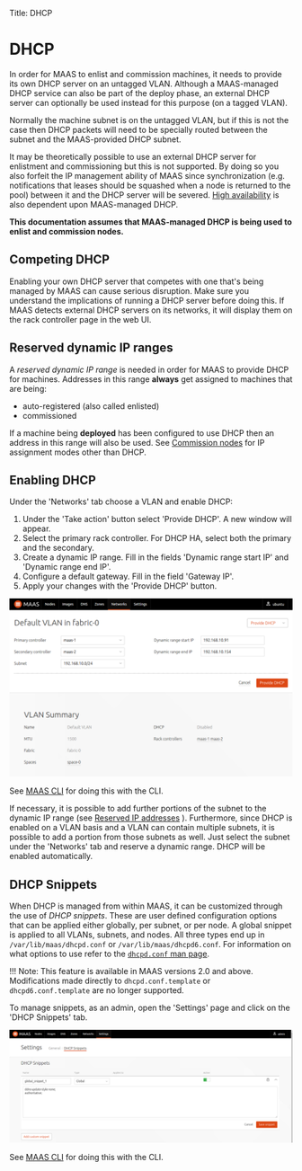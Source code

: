 Title: DHCP


# DHCP

In order for MAAS to enlist and commission machines, it needs to provide its
own DHCP server on an untagged VLAN. Although a MAAS-managed DHCP service can
also be part of the deploy phase, an external DHCP server can optionally be
used instead for this purpose (on a tagged VLAN).
 
Normally the machine subnet is on the untagged VLAN, but if this is not the case
then DHCP packets will need to be specially routed between the subnet and the
MAAS-provided DHCP subnet. 

It may be theoretically possible to use an external DHCP server for enlistment
and commissioning but this is not supported. By doing so you also forfeit the
IP management ability of MAAS since synchronization (e.g. notifications that
leases should be squashed when a node is returned to the pool) between it and
the DHCP server will be severed. [High availability](./manage-maas-ha.md) is
also dependent upon MAAS-managed DHCP.

**This documentation assumes that MAAS-managed DHCP is being used to enlist and
commission nodes.**


## Competing DHCP

Enabling your own DHCP server that competes with one that's being managed by
MAAS can cause serious disruption. Make sure you understand the implications of
running a DHCP server before doing this. If MAAS detects external DHCP servers
on its networks, it will display them on the rack controller page in the web UI.


## Reserved dynamic IP ranges

A *reserved dynamic IP range* is needed in order for MAAS to provide DHCP for
machines. Addresses in this range **always** get assigned to machines that are
being:

- auto-registered (also called enlisted)
- commissioned

If a machine being **deployed** has been configured to use DHCP then
an address in this range will also be used. See
[Commission nodes](installconfig-commission-nodes.md#post-commission-configuration)
for IP assignment modes other than DHCP.


## Enabling DHCP

Under the 'Networks' tab choose a VLAN and enable DHCP:

1. Under the 'Take action' button select 'Provide DHCP'. A new window will
appear.
1. Select the primary rack controller. For DHCP HA, select both the primary
and the secondary.
1. Create a dynamic IP range. Fill in the fields 'Dynamic range start IP' and
'Dynamic range end IP'.
1. Configure a default gateway. Fill in the field 'Gateway IP'.
1. Apply your changes with the 'Provide DHCP' button.

![Enable DHCP](../media/vlan_provide_dhcp.png)

See [MAAS CLI](manage-cli-common.md#enable-dhcp) for doing this with the CLI.

If necessary, it is possible to add further portions of the subnet to the
dynamic IP range (see
[Reserved IP addresses](installconfig-subnets-ipranges.md)
). Furthermore, since DHCP is enabled on a VLAN basis and a VLAN can contain
multiple subnets, it is possible to add a portion from those subnets as well.
Just select the subnet under the 'Networks' tab and reserve a dynamic range.
DHCP will be enabled automatically.


## DHCP Snippets

When DHCP is managed from within MAAS, it can be customized through the use of
*DHCP snippets*. These are user defined configuration options that can be
applied either globally, per subnet, or per node. A global snippet is applied
to all VLANs, subnets, and nodes. All three types end up in
`/var/lib/maas/dhcpd.conf` or `/var/lib/maas/dhcpd6.conf`. For information on
what options to use refer to the
[`dhcpd.conf` man page](http://manpages.ubuntu.com/cgi-bin/search.py?q=dhcpd.conf).

!!! Note: This feature is available in MAAS versions 2.0 and above.
Modifications made directly to `dhcpd.conf.template` or `dhcpd6.conf.template` are
no longer supported.

To manage snippets, as an admin, open the 'Settings' page and click on the
'DHCP Snippets' tab.

![Manage DHCP snippets](../media/installconfig-dhcp__dhcp-snippets.png)

See [MAAS CLI](manage-cli-dhcp-snippets.md) for doing this with the CLI.
